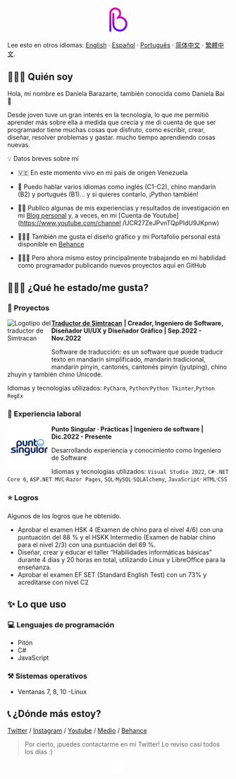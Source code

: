 <p align="center">
<img height="auto" width="12%" src="https://github.com/danielabai/danielabai/blob/main/logo/gif/2g.gif?raw=true"/>
<p>
  
Lee esto en otros idiomas: [English](README.md) · [Español](README.sp.md) · [Português](README.pt.md) · [简体中文](README.zh-s.md) · [繁體中文](README.zh-t.md).
  
## 👩🏼‍💻 Quién soy

Hola, mi nombre es Daniela Barazarte, también conocida como Daniela Bai 🤍

Desde joven tuve un gran interés en la tecnología, lo que me permitió aprender más sobre ella a medida que crecía y me di cuenta de que ser programador tiene muchas cosas que disfruto, como escribir, crear, diseñar, resolver problemas y gastar. mucho tiempo aprendiendo cosas nuevas.

<p>
<div>
<detalles>
   <summary> 💡 Datos breves sobre mí</summary>

- 🇻🇪 En este momento vivo en mi país de origen Venezuela

- 🐍 Puedo hablar varios idiomas como inglés (C1-C2), chino mandarín (B2) y portugués (B1)… y si quieres contarlo, ¡Python también!

- ✍🏻 Publico algunas de mis experiencias y resultados de investigación en mi [Blog personal](https://danielabai.medium.com/) y, a veces, en mi [Cuenta de Youtube](https://www.youtube.com/channel /UCR27ZeJPvnTQpPIdU9JKpnw)

- 👩🏼‍🎨 También me gusta el diseño gráfico y mi Portafolio personal está disponible en [Behance](https://www.behance.net/danielabai)

- 👩🏼‍💻 Pero ahora mismo estoy principalmente trabajando en mi habilidad como programador publicando nuevos proyectos aquí en GitHub
</detalles>
<p>
 
## 👷🏼‍♀️ ¿Qué he estado/me gusta?

### 🚀 Proyectos

<img align="left" height="100px" width="100px" alt="Logotipo del traductor de Simtracan" src="https://github.com/danielabai/danielabai/blob/main/projects/Simtracan%20Translator.png ?sin procesar=verdadero"/>

**[Traductor de Simtracan](https://github.com/danielabai/simtracan-translator)** **| Creador, Ingeniero de Software, Diseñador UI/UX y Diseñador Gráfico | Sep.2022 - Nov.2022**

Software de traducción: es un software que puede traducir texto en mandarín simplificado, mandarín tradicional, mandarín pinyin, cantonés, cantonés pinyin (jyutping), chino zhuyin y también chino Unicode.

Idiomas y tecnologías utilizados: `PyCharm`, `Python`:`Python Tkinter`,`Python RegEx`
  
### 💼 Experiencia laboral
  
<img align="left" height="100px" width="100px" alt="Logo Punto Singular" src="https://github.com/danielabai/danielabai/blob/main/work_experience/punto_singular.png?raw =verdadero"/>

**Punto Singular · Prácticas | Ingeniero de software | Dic.2022 - Presente**

Desarrollando experiencia y conocimiento como Ingeniero de Software

Idiomas y tecnologías utilizados: `Visual Studio 2022`, `C#`·`.NET Core 6`, `ASP.NET MVC`·`Razor Pages`, `SQL`·`MySQL`·`SQLAlchemy`, `JavaScript`· `HTML`·`CSS`
 

### ⭐ Logros

Algunos de los logros que he obtenido.

- Aprobar el examen HSK 4 (Examen de chino para el nivel 4/6) con una puntuación del 88 % y el HSKK Intermedio (Examen de hablar chino para el nivel 2/3) con una puntuación del 69 %.
- Diseñar, crear y educar el taller “Habilidades informáticas básicas” durante 4 días y 20 horas en total, utilizando Linux y LibreOffice para la enseñanza.
- Aprobar el examen EF SET (Standard English Test) con un 73% y acreditarse con nivel C2

## ✨ Lo que uso

### 💻 Lenguajes de programación

- Pitón
- C#
- JavaScript

### ⚒️ Sistemas operativos

- Ventanas 7, 8, 10
-Linux

## 📞 ¿Dónde más estoy?

[Twitter](https://twitter.com/danielabai8) / [Instagram](https://instagram.com/danielabai8) / [Youtube](https://www.youtube.com/channel/UCR27ZeJPvnTQpPIdU9JKpnw) / [ Medio](https://danielabai.medium.com/) / [Behance](https://www.behance.net/danielabai)
<p>

> Por cierto, ¡puedes contactarme en mi Twitter! Lo reviso casi todos los días :)
>
  

<p align="center">
<img height="auto" width="5%" alt="Daniela Bai Logo (in GIF)" src="https://github.com/danielabai/danielabai/blob/main/logo/gif/Black2White.gif?raw=true"/>
</p>
